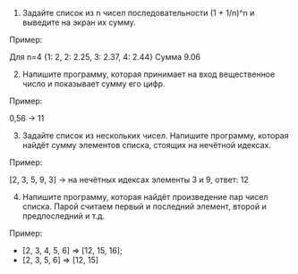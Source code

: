 1. Задайте список из n чисел последовательности (1 + 1/n)^n и выведите на экран их сумму.

Пример:

Для n=4 {1: 2, 2: 2.25, 3: 2.37, 4: 2.44} Сумма 9.06

2. Напишите программу, которая принимает на вход вещественное число и показывает сумму его цифр.

Пример:

0,56 -> 11

3. Задайте список из нескольких чисел. Напишите программу, которая найдёт сумму элементов списка, стоящих на нечётной идексах.

Пример:

[2, 3, 5, 9, 3] -> на нечётных идексах элементы 3 и 9, ответ: 12

4. Напишите программу, которая найдёт произведение пар чисел списка. Парой считаем первый и последний элемент, второй и предпоследний и т.д.

Пример:

- [2, 3, 4, 5, 6] => [12, 15, 16];
- [2, 3, 5, 6] => [12, 15]